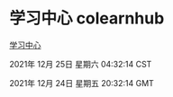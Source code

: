 # 学习中心 colearnhub
[学习中心](http://59.174.25.102:56308/colearnhub/)

2021年 12月 25日 星期六 04:32:14 CST

2021年 12月 24日 星期五 20:32:14 GMT

